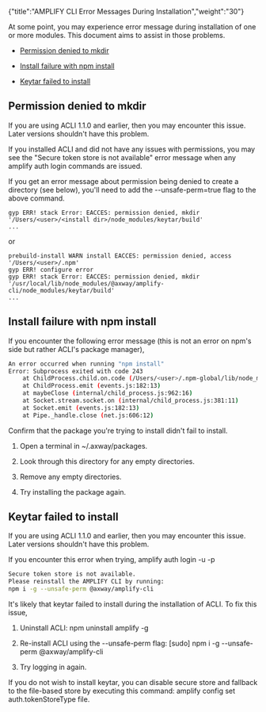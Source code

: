 {"title":"AMPLIFY CLI Error Messages During Installation","weight":"30"}

At some point, you may experience error message during installation of one or more modules. This document aims to assist in those problems.

* [Permission denied to mkdir](#permission-denied-to-mkdir)

* [Install failure with npm install](#install-failure-with-npm-install)

* [Keytar failed to install](#keytar-failed-to-install)

## Permission denied to mkdir

If you are using ACLI 1.1.0 and earlier, then you may encounter this issue. Later versions shouldn't have this problem.

If you installed ACLI and did not have any issues with permissions, you may see the "Secure token store is not available" error message when any amplify auth login commands are issued.

If you get an error message about permission being denied to create a directory (see below), you'll need to add the \--unsafe-perm=true flag to the above command.

```
gyp ERR! stack Error: EACCES: permission denied, mkdir '/Users/<user>/<install dir>/node_modules/keytar/build'
...
```

or

```
prebuild-install WARN install EACCES: permission denied, access '/Users/<user>/.npm'
gyp ERR! configure error
gyp ERR! stack Error: EACCES: permission denied, mkdir '/usr/local/lib/node_modules/@axway/amplify-cli/node_modules/keytar/build'
...
```

## Install failure with npm install

If you encounter the following error message (this is not an error on npm's side but rather ACLI's package manager),

```bash
An error occurred when running "npm install"
Error: Subprocess exited with code 243
    at ChildProcess.child.on.code (/Users/<user>/.npm-global/lib/node_modules/@axway/amplify-cli/node_modules/appcd-subprocess/dist/subprocess.js:63:17)
    at ChildProcess.emit (events.js:182:13)
    at maybeClose (internal/child_process.js:962:16)
    at Socket.stream.socket.on (internal/child_process.js:381:11)
    at Socket.emit (events.js:182:13)
    at Pipe._handle.close (net.js:606:12)
```

Confirm that the package you're trying to install didn't fail to install.

1. Open a terminal in ~/.axway/packages.

2. Look through this directory for any empty directories.

3. Remove any empty directories.

4. Try installing the package again.

## Keytar failed to install

If you are using ACLI 1.1.0 and earlier, then you may encounter this issue. Later versions shouldn't have this problem.

If you encounter this error when trying, amplify auth login -u <user> -p <password>

```bash
Secure token store is not available.
Please reinstall the AMPLIFY CLI by running:
npm i -g --unsafe-perm @axway/amplify-cli
```

It's likely that keytar failed to install during the installation of ACLI. To fix this issue,

1. Uninstall ACLI: npm uninstall amplify -g

2. Re-install ACLI using the \--unsafe-perm flag: \[sudo\] npm i -g --unsafe-perm @axway/amplify-cli

3. Try logging in again.

If you do not wish to install keytar, you can disable secure store and fallback to the file-based store by executing this command: amplify config set auth.tokenStoreType file.
